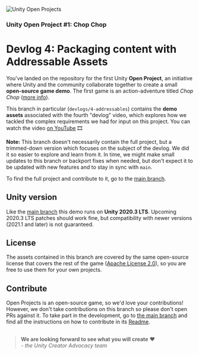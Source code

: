 ![Unity Open Projects](https://github.com/UnityTechnologies/open-project-1/blob/main/Docs/ReadmeImages/Devlog4_Header.png)
### Unity Open Project #1: Chop Chop
# Devlog 4: Packaging content with Addressable Assets

You've landed on the repository for the first Unity **Open Project**, an initiative where Unity and the community collaborate together to create a small **open-source game demo**. The first game is an action-adventure titled _Chop Chop_ ([more info](https://open.codecks.io/unity-open-project-1/decks/32/card/126-what-is-this)).

This branch in particular (`devlogs/4-addressables`) contains the **demo assets** associated with the fourth "devlog" video, which explores how we tackled the complex requirements we had for input on this project. You can watch the video [on YouTube](https://youtu.be/XIHINtB2e1U) 🎞

**Note:** This branch doesn't necessarily contain the full project, but a trimmed-down version which focuses on the subject of the devlog. We did it so easier to explore and learn from it. In time, we might make small updates to this branch or backport fixes when needed, but don't expect it to be updated with new features and to stay in sync with `main`.

To find the full project and contribute to it, go to the [main branch](https://github.com/UnityTechnologies/open-project-1).

## Unity version
Like the [main branch](https://github.com/UnityTechnologies/open-project-1) this demo runs on **Unity 2020.3 LTS**. Upcoming 2020.3 LTS patches should work fine, but compatibility with newer versions (2021.1 and later) is not guaranteed.

## License
The assets contained in this branch are covered by the same open-source license that covers the rest of the game ([Apache License 2.0](https://github.com/UnityTechnologies/open-project-1/blob/main/LICENSE)), so you are free to use them for your own projects.

## Contribute
Open Projects is an open-source game, so we'd love your contributions! However, we don't take contributions on this branch so please don't open PRs against it.
To take part in the development, go to [the main branch](https://github.com/UnityTechnologies/open-project-1) and find all the instructions on how to contribute in its [Readme](https://github.com/UnityTechnologies/open-project-1/blob/main/README.md).

##

> **We are looking forward to see what you will create** ❤  
> *- the Unity Creator Advocacy team*
